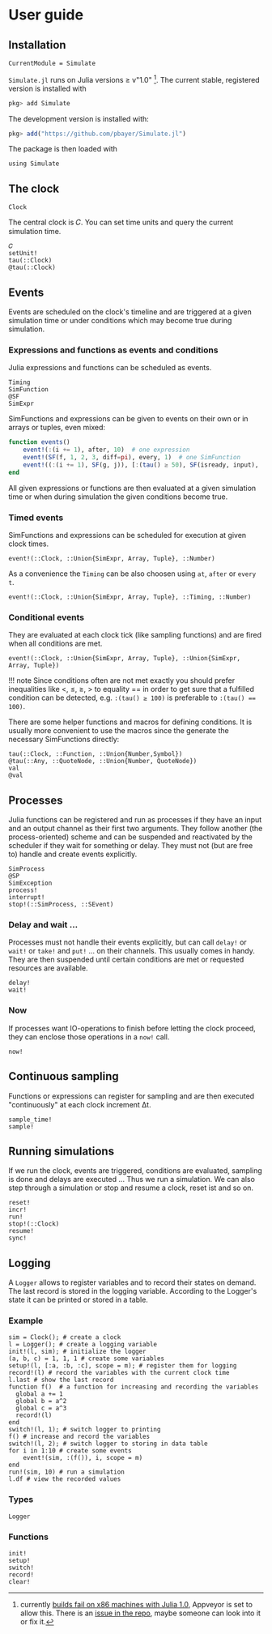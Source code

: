 # User guide

## Installation

```@meta
CurrentModule = Simulate
```

`Simulate.jl` runs on Julia versions ≥ v"1.0" [^1]. The current stable, registered version is installed with

```julia
pkg> add Simulate
```

The development version is installed with:

```julia
pkg> add("https://github.com/pbayer/Simulate.jl")
```

The package is then loaded with

```@repl usage
using Simulate
```

## The clock

```@docs
Clock
```

The central clock  is 𝐶. You can set time units and query the current simulation time.

```@docs
𝐶
setUnit!
tau(::Clock)
@tau(::Clock)
```

## Events

Events are scheduled on the clock's timeline and are triggered at a given simulation time or under conditions which may become true during simulation.

### Expressions and functions as events and conditions

Julia expressions and functions can be scheduled as events.

```@docs
Timing
SimFunction
@SF
SimExpr
```

SimFunctions and expressions can be given to events on their own or in arrays or tuples, even mixed:

```julia
function events()
    event!(:(i += 1), after, 10)  # one expression
    event!(SF(f, 1, 2, 3, diff=pi), every, 1)  # one SimFunction
    event!((:(i += 1), SF(g, j)), [:(tau() ≥ 50), SF(isready, input), :(a ≤ 10)]) # two SimExpr under three conditions
end
```

All given expressions or functions are then evaluated at a given simulation time or when during simulation the given conditions become true.

### Timed events

SimFunctions and expressions can be scheduled for execution at given clock times.

```@docs
event!(::Clock, ::Union{SimExpr, Array, Tuple}, ::Number)
```

As a convenience the `Timing` can be also choosen using `at`, `after` or `every` `t`.

```@docs
event!(::Clock, ::Union{SimExpr, Array, Tuple}, ::Timing, ::Number)
```

### Conditional events

They are evaluated at each clock tick (like sampling functions) and are fired when all conditions are met.

```@docs
event!(::Clock, ::Union{SimExpr, Array, Tuple}, ::Union{SimExpr, Array, Tuple})
```

!!! note
    Since conditions often are not met exactly you should prefer inequalities like <, ≤, ≥, > to equality == in order to get sure that a fulfilled condition can be detected, e.g. ``:(tau() ≥ 100)`` is preferable to ``:(tau() == 100)``.

There are some helper functions and macros for defining conditions. It is usually
more convenient to use the macros since the generate the necessary SimFunctions
directly:

```@docs
tau(::Clock, ::Function, ::Union{Number,Symbol})
@tau(::Any, ::QuoteNode, ::Union{Number, QuoteNode})
val
@val
```

## Processes

Julia functions can be registered and run as processes if they have an input and an output channel as their first two arguments. They follow another (the process-oriented) scheme and can be suspended and reactivated by the scheduler if they wait for something or delay. They must not (but are free to) handle and create events explicitly.

```@docs
SimProcess
@SP
SimException
process!
interrupt!
stop!(::SimProcess, ::SEvent)
```

### Delay and wait …

Processes must not handle their events explicitly, but can call `delay!` or `wait!` or `take!` and `put!` … on their channels. This usually comes in handy. They are then suspended until certain conditions are met or requested resources are available.

```@docs
delay!
wait!
```

### Now

If processes want IO-operations to finish before letting the clock proceed, they can enclose those operations in a `now!` call.

```@docs
now!
```

## Continuous sampling

Functions or expressions can register for sampling and are then executed "continuously" at each clock increment Δt.

```@docs
sample_time!
sample!
```

## Running simulations

If we run the clock, events are triggered, conditions are evaluated, sampling is done and delays are executed … Thus we run a simulation. We can also step through a simulation or stop and resume a clock, reset ist and so on.

```@docs
reset!
incr!
run!
stop!(::Clock)
resume!
sync!
```

## Logging

A `Logger` allows to register variables and to record their states on demand.
The last record is stored in the logging variable. According to the Logger's state it can be printed or stored in a table.

### Example

```@repl usage
sim = Clock(); # create a clock
l = Logger(); # create a logging variable
init!(l, sim); # initialize the logger
(a, b, c) = 1, 1, 1 # create some variables
setup!(l, [:a, :b, :c], scope = m); # register them for logging
record!(l) # record the variables with the current clock time
l.last # show the last record
function f()  # a function for increasing and recording the variables
  global a += 1
  global b = a^2
  global c = a^3
  record!(l)
end
switch!(l, 1); # switch logger to printing
f() # increase and record the variables
switch!(l, 2); # switch logger to storing in data table
for i in 1:10 # create some events
    event!(sim, :(f()), i, scope = m)
end
run!(sim, 10) # run a simulation
l.df # view the recorded values
```

### Types

```@docs
Logger
```

### Functions

```@docs
init!
setup!
switch!
record!
clear!
```

[^1]: currently [builds fail on x86 machines with Julia 1.0](https://ci.appveyor.com/project/pbayer/simulate-jl-ueug1/branch/master), Appveyor is set to allow this.
    There is an [issue in the repo](https://github.com/pbayer/Simulate.jl/issues/8), maybe someone can look into it or fix it.
